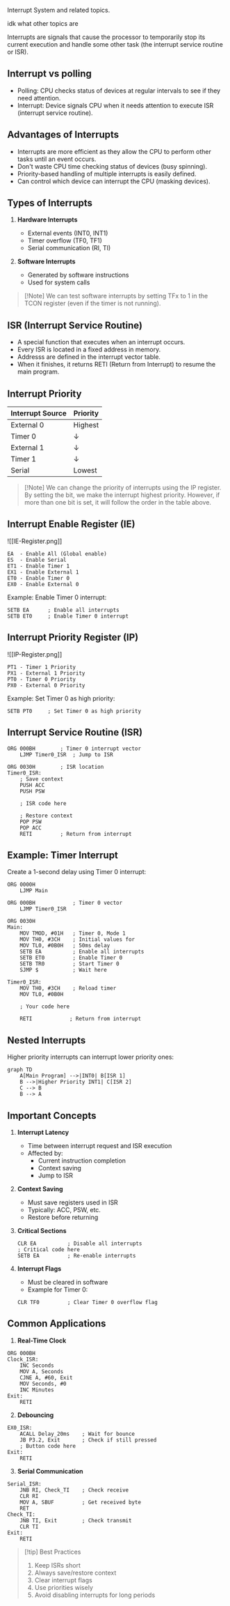 Interrupt System and related topics.

idk what other topics are

Interrupts are signals that cause the processor to temporarily stop its current execution and handle some other task (the interrupt service routine or ISR).

## Interrupt vs polling

- Polling: CPU checks status of devices at regular intervals to see if they need attention.
- Interrupt: Device signals CPU when it needs attention to execute ISR (interrupt service routine).

## Advantages of Interrupts

- Interrupts are more efficient as they allow the CPU to perform other tasks until an event occurs.
- Don't waste CPU time checking status of devices (busy spinning).
- Priority-based handling of multiple interrupts is easily defined.
- Can control which device can interrupt the CPU (masking devices).

## Types of Interrupts

1. **Hardware Interrupts**

   - External events (INT0, INT1)
   - Timer overflow (TF0, TF1)
   - Serial communication (RI, TI)

2. **Software Interrupts**
   - Generated by software instructions
   - Used for system calls

> [!Note] We can test software interrupts by setting TFx to 1 in the TCON register (even if the timer is not running).

## ISR (Interrupt Service Routine)

- A special function that executes when an interrupt occurs.
- Every ISR is located in a fixed address in memory.
- Addresss are defined in the interrupt vector table.
- When it finishes, it returns RETI (Return from Interrupt) to resume the main program.

## Interrupt Priority

| Interrupt Source | Priority |
| ---------------- | -------- |
| External 0       | Highest  |
| Timer 0          | ↓        |
| External 1       | ↓        |
| Timer 1          | ↓        |
| Serial           | Lowest   |

> [!Note] We can change the priority of interrupts using the IP register.
> By setting the bit, we make the interrupt highest priority.
> However, if more than one bit is set, it will follow the order in the table above.

## Interrupt Enable Register (IE)

![[IE-Register.png]]

```
EA  - Enable All (Global enable)
ES  - Enable Serial
ET1 - Enable Timer 1
EX1 - Enable External 1
ET0 - Enable Timer 0
EX0 - Enable External 0
```

Example: Enable Timer 0 interrupt:

```assembly
SETB EA      ; Enable all interrupts
SETB ET0     ; Enable Timer 0 interrupt
```

## Interrupt Priority Register (IP)

![[IP-Register.png]]

```
PT1 - Timer 1 Priority
PX1 - External 1 Priority
PT0 - Timer 0 Priority
PX0 - External 0 Priority
```

Example: Set Timer 0 as high priority:

```assembly
SETB PT0     ; Set Timer 0 as high priority
```

## Interrupt Service Routine (ISR)

```assembly
ORG 000BH        ; Timer 0 interrupt vector
    LJMP Timer0_ISR  ; Jump to ISR

ORG 0030H        ; ISR location
Timer0_ISR:
    ; Save context
    PUSH ACC
    PUSH PSW

    ; ISR code here

    ; Restore context
    POP PSW
    POP ACC
    RETI         ; Return from interrupt
```

## Example: Timer Interrupt

Create a 1-second delay using Timer 0 interrupt:

```assembly
ORG 0000H
    LJMP Main

ORG 000BH            ; Timer 0 vector
    LJMP Timer0_ISR

ORG 0030H
Main:
    MOV TMOD, #01H   ; Timer 0, Mode 1
    MOV TH0, #3CH    ; Initial values for
    MOV TL0, #0B0H   ; 50ms delay
    SETB EA          ; Enable all interrupts
    SETB ET0         ; Enable Timer 0
    SETB TR0         ; Start Timer 0
    SJMP $           ; Wait here

Timer0_ISR:
    MOV TH0, #3CH    ; Reload timer
    MOV TL0, #0B0H

    ; Your code here

    RETI            ; Return from interrupt
```

## Nested Interrupts

Higher priority interrupts can interrupt lower priority ones:

```mermaid
graph TD
    A[Main Program] -->|INT0| B[ISR 1]
    B -->|Higher Priority INT1| C[ISR 2]
    C --> B
    B --> A
```

## Important Concepts

1. **Interrupt Latency**

   - Time between interrupt request and ISR execution
   - Affected by:
     - Current instruction completion
     - Context saving
     - Jump to ISR

2. **Context Saving**

   - Must save registers used in ISR
   - Typically: ACC, PSW, etc.
   - Restore before returning

3. **Critical Sections**

   ```assembly
   CLR EA          ; Disable all interrupts
   ; Critical code here
   SETB EA         ; Re-enable interrupts
   ```

4. **Interrupt Flags**
   - Must be cleared in software
   - Example for Timer 0:
   ```assembly
   CLR TF0         ; Clear Timer 0 overflow flag
   ```

## Common Applications

1. **Real-Time Clock**

```assembly
ORG 000BH
Clock_ISR:
    INC Seconds
    MOV A, Seconds
    CJNE A, #60, Exit
    MOV Seconds, #0
    INC Minutes
Exit:
    RETI
```

2. **Debouncing**

```assembly
EX0_ISR:
    ACALL Delay_20ms    ; Wait for bounce
    JB P3.2, Exit       ; Check if still pressed
    ; Button code here
Exit:
    RETI
```

3. **Serial Communication**

```assembly
Serial_ISR:
    JNB RI, Check_TI    ; Check receive
    CLR RI
    MOV A, SBUF         ; Get received byte
    RET
Check_TI:
    JNB TI, Exit        ; Check transmit
    CLR TI
Exit:
    RETI
```

> [!tip] Best Practices
>
> 1. Keep ISRs short
> 2. Always save/restore context
> 3. Clear interrupt flags
> 4. Use priorities wisely
> 5. Avoid disabling interrupts for long periods
